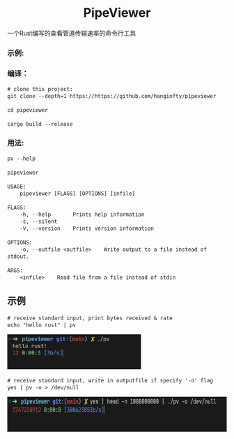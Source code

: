 <h1 align="center">PipeViewer</h1>

一个Rust编写的查看管道传输速率的命令行工具

### 示例:

### 编译：

```shell
# clone this project:
git clone --depth=1 https://https://github.com/hanginfty/pipeviewer

cd pipeviewer

cargo build --release
```

### 用法:

```shell
pv --help

pipeviewer 

USAGE:
    pipeviewer [FLAGS] [OPTIONS] [infile]

FLAGS:
    -h, --help       Prints help information
    -s, --silent     
    -V, --version    Prints version information

OPTIONS:
    -o, --outfile <outfile>    Write output to a file instead of stdout.

ARGS:
    <infile>    Read file from a file instead of stdin
```

## 示例

```shell
# receive standard input, print bytes received & rate
echo "hello rust" | pv
```

<img title="" src=".\imgs\Snipaste_2022-08-12_16-47-12.png" height="80px">

```shell
# receive standard input, write in outputfile if specify '-o' flag
yes | pv -o > /dev/null
```

<img title="" src=".\imgs\Snipaste_2022-08-12_16-49-21.png" height="80px">
